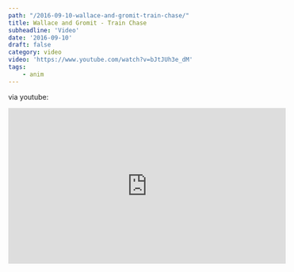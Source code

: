 ```yaml
---
path: "/2016-09-10-wallace-and-gromit-train-chase/"
title: Wallace and Gromit - Train Chase
subheadline: 'Video'
date: '2016-09-10'
draft: false
category: video
video: 'https://www.youtube.com/watch?v=bJtJUh3e_dM'
tags: 
    - anim
---
```


via youtube:

<iframe width="560" height="315" src="https://www.youtube.com/embed/bJtJUh3e_dM" frameborder="0" allowfullscreen></iframe>